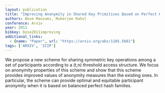 ```yaml
---
layout: publication
title: "Improving Anonymity in Shared Key Primitives Based on Perfect Hash Families"
authors: Bose Mausumi, Mukerjee Rahul
conference: Arxiv
year: 2011
bibkey: bose2011improving
additional_links:
  - {name: "Paper", url: "https://arxiv.org/abs/1105.5681"}
tags: ['ARXIV', 'ICIP']
---
```

We propose a new scheme for sharing symmetric key operations among a set of
participants according to a (t,n) threshold access structure. We focus on
anonymity properties of this scheme and show that this scheme provides improved
values of anonymity measures than the existing ones. In particular, the scheme
can provide optimal and equitable participant anonymity when it is based on
balanced perfect hash families.
